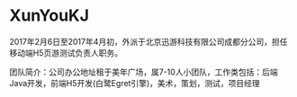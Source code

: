 # XunYouKJ

2017年2月6日至2017年4月初，外派于北京迅游科技有限公司成都分公司，担任移动端H5页游测试负责人职务。

团队简介：公司办公地址租于美年广场，属7-10人小团队，工作类包括：后端Java开发，前端H5开发(白鹭Egret引擎)，美术，策划，测试，项目经理
